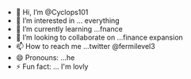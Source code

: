 - 👋 Hi, I’m @Cyclops101
- 👀 I’m interested in ... everything
- 🌱 I’m currently learning ...fnance
- 💞️ I’m looking to collaborate on ...finance expansion
- 📫 How to reach me ...twitter @fermilevel3
- 😄 Pronouns: ...he
- ⚡ Fun fact: ... I'm lovly

<!---
Cyclops101/Cyclops101 is a ✨ special ✨ repository because its `README.md` (this file) appears on your GitHub profile.
You can click the Preview link to take a look at your changes.
--->

